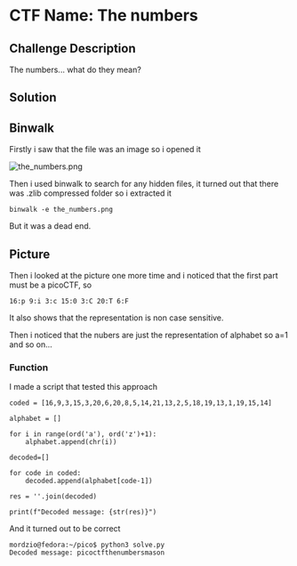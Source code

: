 # CTF Name: The numbers

## Challenge Description

The numbers... what do they mean?

## Solution

## Binwalk

Firstly i saw that the file was an image so i opened it

![the_numbers.png](https://jupiter.challenges.picoctf.org/static/f209a32253affb6f547a585649ba4fda/the_numbers.png)

Then i used binwalk to search for any hidden files, it turned out that there was .zlib compressed folder so i extracted it

```
binwalk -e the_numbers.png
```
But it was a dead end.

## Picture
Then i looked at the picture one more time and i noticed that the first part must be a picoCTF, so
```
16:p 9:i 3:c 15:0 3:C 20:T 6:F
```
It also shows that the representation is non case sensitive.


Then i noticed that the nubers are just the representation of alphabet so a=1 and so on...

### Function

I made a script that tested this approach

```
coded = [16,9,3,15,3,20,6,20,8,5,14,21,13,2,5,18,19,13,1,19,15,14]

alphabet = []

for i in range(ord('a'), ord('z')+1):
    alphabet.append(chr(i))

decoded=[]

for code in coded:
    decoded.append(alphabet[code-1])

res = ''.join(decoded)

print(f"Decoded message: {str(res)}")

```

And it turned out to be correct

```
mordzio@fedora:~/pico$ python3 solve.py 
Decoded message: picoctfthenumbersmason
```